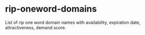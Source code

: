 # rip-oneword-domains
List of rip one word domain names with availability, expiration date, attractiveness, demand score.
